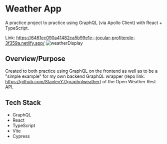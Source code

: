 # Weather App

A practice project to practice using GraphQL (via Apollo Client) with React + TypeScript.

Link: https://6461ec090a41482ca5b99e1e--jocular-profiterole-3f359a.netlify.app/
![weatherDisplay](https://github.com/StanleyY7/weatherapp/assets/119549394/32a1f890-c728-435e-abdc-132e8c704ed5)

## Overview/Purpose

Created to both practice using GraphQL on the frontend as well as to be a "simple example" for my own backend GraphQL wrapper (repo link: https://github.com/StanleyY7/graphqlweather) of the Open Weather Rest API. 

## Tech Stack

- GraphQL
- React
- TypeScript
- Vite
- Cypress
